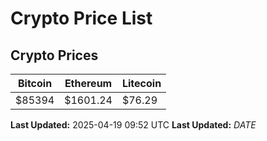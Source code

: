 # Crypto Price List

## Crypto Prices
| Bitcoin | Ethereum | Litecoin |
| ------- | -------- | -------- |
| $85394 | $1601.24 | $76.29 |
**Last Updated:** 2025-04-19 09:52 UTC
**Last Updated:** $DATE$

